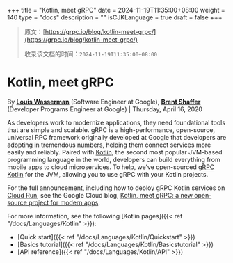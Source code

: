 +++
title = "Kotlin, meet gRPC"
date = 2024-11-19T11:35:00+08:00
weight = 140
type = "docs"
description = ""
isCJKLanguage = true
draft = false
+++

> 原文：[https://grpc.io/blog/kotlin-meet-grpc/](https://grpc.io/blog/kotlin-meet-grpc/)
>
> 收录该文档的时间：`2024-11-19T11:35:00+08:00`

# Kotlin, meet gRPC

By [**Louis Wasserman**](https://github.com/lowasser) (Software Engineer at Google), [**Brent Shaffer**](https://github.com/bshaffer) (Developer Programs Engineer at Google) | Thursday, April 16, 2020



As developers work to modernize applications, they need foundational tools that are simple and scalable. gRPC is a high-performance, open-source, universal RPC framework originally developed at Google that developers are adopting in tremendous numbers, helping them connect services more easily and reliably. Paired with [Kotlin](https://kotlinlang.org/), the second most popular JVM-based programming language in the world, developers can build everything from mobile apps to cloud microservices. To help, we’ve open-sourced [gRPC Kotlin](https://github.com/grpc/grpc-kotlin) for the JVM, allowing you to use gRPC with your Kotlin projects.

For the full announcement, including how to deploy gRPC Kotlin services on [Cloud Run](https://cloud.run/), see the Google Cloud blog, [Kotlin, meet gRPC: a new open-source project for modern apps](https://cloud.google.com/blog/products/application-development/use-grpc-with-kotlin).

For more information, see the following [Kotlin pages]({{< ref "/docs/Languages/Kotlin" >}}):

- [Quick start]({{< ref "/docs/Languages/Kotlin/Quickstart" >}})
- [Basics tutorial]({{< ref "/docs/Languages/Kotlin/Basicstutorial" >}})
- [API reference]({{< ref "/docs/Languages/Kotlin/API" >}})
